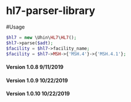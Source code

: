 # hl7-parser-library

#Usage

```php
$hl7 = new \Uhin\HL7\HL7();
$hl7->parse($adt);
$facility = $hl7->facility_name;
$facility = $hl7->MSH->{'MSH.4'}->{'MSH.4.1'};  
```

#### Version 1.0.8 9/11/2019
#### Version 1.0.9 10/22/2019
#### Version 1.0.10 10/22/2019
